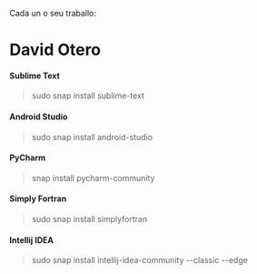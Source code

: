 Cada un o seu traballo:

# David Otero 
#### Sublime Text
> sudo snap install sublime-text

#### Android Studio

> sudo snap install android-studio

#### PyCharm

>snap install pycharm-community

#### Simply Fortran

> sudo snap install simplyfortran


#### Intellij IDEA
>sudo snap install intellij-idea-community --classic --edge

